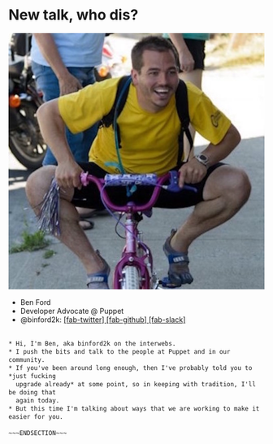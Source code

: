 <!SLIDEr nofooter>
# New talk, who dis?

![profile](/_images/square.jpeg)

* Ben Ford
* Developer Advocate @ Puppet
* @binford2k:
[ [fab-twitter] ](https://www.twitter.com/binford2k)
[ [fab-github] ](https://www.github.com/binford2k)
[ [fab-slack] ](https://puppetcommunity.slack.com/team/U11HA7VJ7)

~~~SECTION:notes~~~

* Hi, I'm Ben, aka binford2k on the interwebs.
* I push the bits and talk to the people at Puppet and in our community.
* If you've been around long enough, then I've probably told you to *just fucking
  upgrade already* at some point, so in keeping with tradition, I'll be doing that
  again today.
* But this time I'm talking about ways that we are working to make it easier for you.

~~~ENDSECTION~~~
